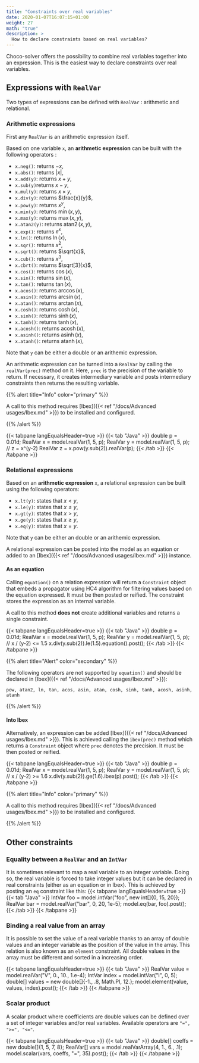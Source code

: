 ```yaml
---
title: "Constraints over real variables"
date: 2020-01-07T16:07:15+01:00
weight: 27
math: "true" 
description: >
  How to declare constraints based on real variables?
---
```



Choco-solver offers the possibility to combine real variables together into an expression.
This is the easiest way to declare constraints over real variables.

## Expressions with `RealVar`

Two types of expressions can be defined with `RealVar` : arithmetic and relational.

### Arithmetic expressions
 
First any `RealVar` is an arithmetic expression itself.

Based on one variable `x`, an **arithmetic expression** can be built with the following operators : 
- `x.neg()`: returns $-x$, 
- `x.abs()`: returns $|x|$, 
- `x.add(y)`: returns $x+y$, 
- `x.sub(y)`returns $x - y$, 
- `x.mul(y)`: returns $x\times y$, 
- `x.div(y)`: returns $\frac{x}{y}$,
- `x.pow(y)`: returns $x^y$,
- `x.min(y)`: returns $\min(x,y)$, 
- `x.max(y)`: returns $\max(x,y)$, 
- `x.atan2(y)`: returns $\operatorname{atan2}{(x,y)}$, 
- `x.exp()`: returns $e^x$,
- `x.ln()`: returns $\ln{(x)}$,
- `x.sqr()`: returns $x^2$,
- `x.sqrt()`: returns $\sqrt{x}$,
- `x.cub()`: returns $x^3$,
- `x.cbrt()`: returns $\sqrt[3]{x}$,
- `x.cos()`: returns $\cos{(x)}$,
- `x.sin()`: returns $\sin{(x)}$,
- `x.tan()`: returns $\tan{(x)}$,
- `x.acos()`: returns $\arccos{(x)}$,
- `x.asin()`: returns $\arcsin{(x)}$,
- `x.atan()`: returns $\arctan{(x)}$,
- `x.cosh()`: returns $\cosh{(x)}$,
- `x.sinh()`: returns $\sinh{(x)}$,
- `x.tanh()`: returns $\tanh{(x)}$,
- `x.acosh()`: returns $\operatorname{acosh}{(x)}$,
- `x.asinh()`: returns $\operatorname{asinh}{(x)}$,
- `x.atanh()`: returns $\operatorname{atanh}{(x)}$,

Note that `y` can be either a double or an arithemic expression.


An arithmetic expression can be turned into a `RealVar` by calling the `realVar(prec)` method on it.
Here, `prec` is the precision of the variable to return.
If necessary, it creates intermediary variable and posts intermediary constraints then returns the resulting variable.


{{% alert title="Info" color="primary" %}}

A call to this method requires [Ibex]({{< ref "/docs/Advanced usages/Ibex.md" >}}) to be installed and configured.

{{% /alert %}}


{{< tabpane langEqualsHeader=true >}} 
{{< tab "Java" >}}
double p = 0.01d;
RealVar x = model.realVar(1, 5, p);
RealVar y = model.realVar(1, 5, p);
// z = x^(y-2)
RealVar z = x.pow(y.sub(2)).realVar(p);
{{< /tab >}}
{{< /tabpane >}}


### Relational expressions

Based on an **arithmetic expression** `x`, a relational expression can be built using the following operators:
- `x.lt(y)`: states that $x < y$, 
- `x.le(y)`: states that $x \leq y$,
- `x.gt(y)`: states that $x > y$,
- `x.ge(y)`: states that $x \geq y$,
- `x.eq(y)`: states that $x = y$.

Note that `y` can be either an double or an arithemic expression.

A relational expression can be posted into the model as an equation or added to an [Ibex]({{< ref "/docs/Advanced usages/Ibex.md" >}}) instance.

#### As an equation

Calling `equation()` on a relation expression will return a `Constraint` object that embeds a propagator using HC4 algorithm for filtering values based on the equation expressed. It must be then posted or reified. The constraint stores the expression as an internal variable.

A call to this method **does not** create additional variables and returns a single constraint.

{{< tabpane langEqualsHeader=true >}} 
{{< tab "Java" >}}
double p = 0.01d;
RealVar x = model.realVar(1, 5, p);
RealVar y = model.realVar(1, 5, p);
// x / (y-2) <= 1.5
x.div(y.sub(2)).le(1.5).equation().post();
{{< /tab >}}
{{< /tabpane >}}

{{% alert title="Alert" color="secondary" %}}

The following operators are not supported by `equation()` and should be declared in [Ibex]({{< ref "/docs/Advanced usages/Ibex.md" >}}):
```
pow, atan2, ln, tan, acos, asin, atan, cosh, sinh, tanh, acosh, asinh, atanh 
```


{{% /alert %}}

#### Into Ibex

Alternatively, an expression can be added [Ibex]({{< ref "/docs/Advanced usages/Ibex.md" >}}).
This is achieved calling the `ibex(prec)` method which returns a `Constraint` object where `prec` denotes the precision.
It must be then posted or reified.

{{< tabpane langEqualsHeader=true >}} 
{{< tab "Java" >}}
double p = 0.01d;
RealVar x = model.realVar(1, 5, p);
RealVar y = model.realVar(1, 5, p);
// x / (y-2) >= 1.6
x.div(y.sub(2)).ge(1.6).ibex(p).post();
{{< /tab >}}
{{< /tabpane >}}

{{% alert title="Info" color="primary" %}}

A call to this method requires [Ibex]({{< ref "/docs/Advanced usages/Ibex.md" >}}) to be installed and configured.

{{% /alert %}}

## Other constraints

### Equality between a `RealVar` and an `IntVar`

It is sometimes relevant to map a real variable to an integer variable.
Doing so, the real variable is forced to take integer values but it can be declared in real constraints (either as an equation or in Ibex).
This is achieved by posting an `eq` constraint like this:
{{< tabpane langEqualsHeader=true >}} 
{{< tab "Java" >}}
IntVar foo = model.intVar("foo", new int[]{0, 15, 20});
RealVar bar = model.realVar("bar", 0, 20, 1e-5);
model.eq(bar, foo).post();
{{< /tab >}}
{{< /tabpane >}}

### Binding a real value from an array

It is possible to set the value of a real variable thanks to an array of double values and an integer variable as the position of the value in the array.
This relation is also known as an `element` constraint.
All double values in the array must be different and sorted in a increasing order.  

{{< tabpane langEqualsHeader=true >}} 
{{< tab "Java" >}}
RealVar value = model.realVar("V", 0., 10., 1.e-4);
IntVar index = model.intVar("I", 0, 5);
double[] values = new double[]{-1., .8, Math.PI, 12.};
model.element(value, values, index).post();
{{< /tab >}}
{{< /tabpane >}}
### Scalar product

A scalar product where coefficients are double values can be defined over a set of integer variables and/or real variables.
Available operators are `"=", ">=", "<="`.

{{< tabpane langEqualsHeader=true >}} 
{{< tab "Java" >}}
double[] coeffs = new double[]{1, 5, 7, 8};
RealVar[] vars = model.realVarArray(4, 1., 6., .1);
model.scalar(vars, coeffs, "=", 35).post();
{{< /tab >}}
{{< /tabpane >}}